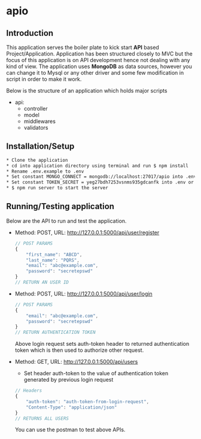 # apio

## Introduction
This application serves the boiler plate to kick start **API** based Project/Application.
Application has been structured closely to MVC but the focus of this application is on API development hence not dealing with any kind of view.
The application uses **MongoDB** as data sources, however you can change it to Mysql or any other driver and some few modification in script in order to make it work.

Below is the structure of an application which holds major scripts

* api:
  * controller
  * model
  * middlewares
  * validators
  
## Installation/Setup

```bash
* Clone the application
* cd into application directory using terminal and run $ npm install
* Rename .env.example to .env
* Set constant MONGO_CONNECT = mongodb://localhost:27017/apio into .env or any url as per requirement.
* Set constant TOKEN_SECRET = yeg27bdh7253vsnms935gdcanfk into .env or any random string as per requirement.
* $ npm run server to start the server
```

## Running/Testing application

Below are the API to run and test the application.

* Method: POST, URL: http://127.0.0.1:5000/api/user/register
    ```js
    // POST PARAMS
    {
        "first_name": "ABCD",
        "last_name": "PQRS",
        "email": "abc@example.com",
        "password": "secretepswd"
    }
    // RETURN AN USER ID
    ```
* Method: POST, URL: http://127.0.0.1:5000/api/user/login
    ```js
    // POST PARAMS
    {
        "email": "abc@example.com",
        "password": "secretepswd"
    }
    // RETURN AUTHENTICATION TOKEN
    ```
    Above login request sets auth-token header to returned authentication token which is then used to authorize other request.

* Method: GET, URL: http://127.0.0.1:5000/api/users
    * Set header auth-token to the value of authentication token generated by previous login request
    ```js
    // Headers
    {
        "auth-token": "auth-token-from-login-request",
        "Content-Type": "application/json"
    }
    // RETURNS ALL USERS
    ```
    You can use the postman to test above APIs.